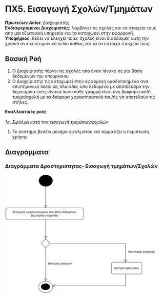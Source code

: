 # ΠΧ5. Εισαγωγή Σχολών/Τμημάτων

**Πρωτεύων Actor**: Διαχειριστής <br>
**Ενδιαφερόμενοι**
**Διαχειριστής**: λαμβάνει τις σχολές και τα στοιχεία τους απο μια εξωτερική υπηρεσία και τα καταχωρεί στην εφαρμογή.<br>
**Υποφήφιος**: θέλει να ελέγχει ποίες σχολές είναι διαθέσιμες αυτή την χρονιά ανά επιστημονικό πεδίο καθώς και τα αντίστοιχα στοιχεία τους.

## Βασική Ροή
1. Ο Διαχειριστής πέρνει τις σχολές απο έναν πίνακα σε μία βάση δεδομένων
του υπουργείου
2. Ο Διαχειριστής τις καταχωρεί στην εφαρμογή ομαδοποιημένα ανα επιστημονικό πεδίο
ώς πλειάδες απο δεδομένα με αποτέλεσμα την δημιουργία ενός πίνακα όπου κάθε γραμμή
είναι ένα διαφορετικό/ή τμήμα/σχολή με τα διάφορα χαρακτηριστικά του/ής να αποτελούν τις στήλες.

**Εναλλακτικές ροές**<br><br/>
*1α. Σφάλμα κατά την εισαγωγή τμημάτων/σχολών*
1. Το σύστημα βγάζει μύνημα σφάλματος και τερματίζει η περίπτωση χρήσης


## Διαγράμματα
### Διαγράμματα Δραστηριότητας- Εισαγωγή τμημάτων/Σχολών 

![Διάγραμμα δραστηριότητας - Εισαγωγή τμημάτων/Σχολών](uml/requirements/activity-insert-departments.png)
